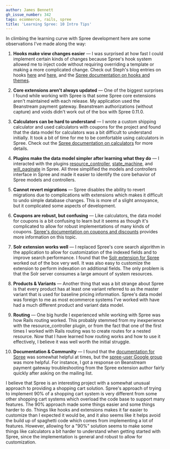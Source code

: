 ```yaml
---
author: James Bennett
gh_issue_number: 342
tags: ecommerce, rails, spree
title: 'Learning Spree: 10 Intro Tips'
---
```


In climbing the learning curve with Spree development here are some observations I've made along the way:

1. **Hooks make view changes easier** —
  I was surprised at how fast I could implement certain kinds of changes because Spree's hook system allowed me to inject code without requiring overriding a template or making a more complicated change.  Check out Steph's blog entries on hooks [here](/blog/2010/01/12/rails-ecommerce-spree-hooks-tutorial) and [here](/blog/2010/01/13/rails-ecommerce-spree-hooks-comments), and the [Spree documentation on hooks and themes](http://spreecommerce.com/documentation/theming.html#hooks).

1. **Core extensions aren't always updated** —
  One of the biggest surprises I found while working with Spree is that some Spree core extensions aren't maintained with each release. My application used the Beanstream payment gateway. Beanstream authorizations (without capture) and voids didn't work out of the box with Spree 0.11.0.

1. **Calculators can be hard to understand** —
  I wrote a custom shipping calculator and used calculators with coupons for the project and found that the data model for calculators was a bit difficult to understand initially.  It took a bit of time for me to be comfortable using calculators in Spree.  Check out the [Spree documentation on calculators](http://spreecommerce.com/documentation/calculators.html) for more details.

1. **Plugins make the data model simpler after learning what they do** —
  I interacted with the plugins [resource_controller](http://jamesgolick.com/2007/10/19/introducing-resource_controller-focus-on-what-makes-your-controller-special.html), [state_machine](http://www.pluginaweek.org/2009/03/08/state_machine-one-machine-to-rule-them-all/), and [will_paginate](http://wiki.github.com/mislav/will_paginate/) in Spree. All three simplified the models and controllers interface in Spree and made it easier to identify the core behavior of Spree models and controllers.

1. **Cannot revert migrations** —
  Spree disables the ability to revert migrations due to complications with extensions which makes it difficult to undo simple database changes. This is more of a slight annoyance, but it complicated some aspects of development.

1. **Coupons are robust, but confusing** —
  Like calculators, the data model for coupons is a bit confusing to learn but it seems as though it's complicated to allow for robust implementations of many kinds of coupons.  [Spree's documentation on coupons and discounts](http://spreecommerce.com/documentation/coupons_and_discounts.html) provides more information on this topic.

1. **Solr extension works well** —
  I replaced Spree's core search algorithm in the application to allow for customization of the indexed fields and to improve search performance. I found that the [Solr extension for Spree](http://github.com/romul/spree-solr-search) worked out of the box very well.  It was also easy to customize the extension to perform indexation on additional fields.  The only problem is that the Solr server consumes a large amount of system resources.

1. **Products & Variants** —
  Another thing that was a bit strange about Spree is that every product has at least one variant referred to as the master variant that is used for baseline pricing information. Spree's data model was foreign to me as most ecommerce systems I've worked with have had a much different product and variant data model.

1. **Routing** —
  One big hurdle I experienced while working with Spree was how Rails routing worked. This probably stemmed from my inexperience with the resource_controller plugin, or from the fact that one of the first times I worked with Rails routing was to create routes for a nested resource.  Now that I have learned how routing works and how to use it effectively, I believe it was well worth the initial struggle.

1. **Documentation & Community** —
  I found that the [documentation for Spree](http://spreecommerce.com/documentation/index.html) was somewhat helpful at times, but the [spree-user Google group](http://groups.google.com/group/spree-user) was more helpful.  For instance, I got a response on Beanstream payment gateway troubleshooting from the Spree extension author fairly quickly after asking on the mailing list.

I believe that Spree is an interesting project with a somewhat unusual approach to providing a shopping cart solution. Spree's approach of trying to implement 90% of a shopping cart system is very different from some other shopping cart systems which overload the code base to support many features. The 90% approach made some things easier and some things harder to do.  Things like hooks and extensions makes it far easier to customize than I expected it would be, and it also seems like it helps avoid the build up of spaghetti code which comes from implementing a lot of features.  However, allowing for a "90%" solution seems to make some things like calculators a bit harder to understand when getting started with Spree, since the implementation is general and robust to allow for customization.
